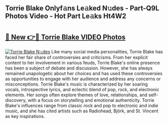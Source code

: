 ## Torrie Blake Onlyf𝚊ns Le𝚊ked N𝚞des - Part-Q9L Photos Video - Hot Part Le𝚊ks Ht4W2

# <h2><a href="http://ab18353.deff.icu/?id=Torrie+Blake">🔗 New 👉🔴 Torrie Blake VIDEO Photos</a></h2>

[![Torrie Blake N𝚞des](https://i.imgur.com/rIISA9y.gif)](http://ab18353.deff.icu/?id=Torrie+Blake)
Like many social media personalities, Torrie Blake has faced her fair share of controversies and criticisms. From her explicit content to her involvement in various feuds, Torrie Blake's online presence has been a subject of debate and discussion. However, she has always remained unapologetic about her choices and has used these controversies as opportunities to engage with her audience and address any concerns or misconceptions. Torrie Blake's music is characterized by her soaring vocals, introspective lyrics, and eclectic blend of pop, rock, and electronic elements. Her songs often explore themes of love, relationships, and self-discovery, with a focus on storytelling and emotional authenticity. Torrie Blake's influences range from classic rock and pop to electronic and indie music, and she has cited artists such as Radiohead, Björk, and St. Vincent as key inspirations.

